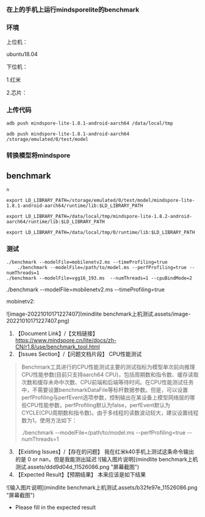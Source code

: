 ### 在上的手机上运行mindsporelite的benchmark

### 环境

上位机：

ubuntu18.04

下位机：

1.红米

2.芯片：



### 上传代码

```text
adb push mindspore-lite-1.8.1-android-aarch64 /data/local/tmp

adb push mindspore-lite-1.8.1-android-aarch64 /storage/emulated/0/test/model
```

### 转换模型将mindspore

##  benchmark

```shell
n

export LD_LIBRARY_PATH=/storage/emulated/0/test/model/mindspore-lite-1.8.1-android-aarch64/runtime/lib:$LD_LIBRARY_PATH

export LD_LIBRARY_PATH=/data/local/tmp/mindspore-lite-1.8.2-android-aarch64/runtime/lib:$LD_LIBRARY_PATH

export LD_LIBRARY_PATH=/data/local/tmp/0/runtime/lib:$LD_LIBRARY_PATH
```



### 测试

```
./benchmark --modelFile=mobilenetv2.ms --timeProfiling=true
    ./benchmark --modelFile=/path/to/model.ms --perfProfiling=true --numThreads=1
./benchmark --modelFile=vgg16_193.ms  --numThreads=1 --cpuBindMode=2
```

./benchmark --modelFile=mobilenetv2.ms --timeProfiling=true



mobinetv2:



![image-20221010171227407](mindlite benchmark上机测试.assets/image-20221010171227407.png)





<!--  Thanks for sending an issue!  Here are some tips for you:

1) If this is your first time, please read our contributor guidelines: https://gitee.com/mindspore/mindspore/blob/master/CONTRIBUTING.md

2) If you want to get the answer quickly, please add label `mindspore-assistant`
   to the issue, we will find it and answer you as soon as possible.
   -->

1. 【Document Link】/【文档链接】
   https://www.mindspore.cn/lite/docs/zh-CN/r1.8/use/benchmark_tool.html
2. 【Issues Section】/【问题文档片段】
   CPU性能测试


> Benchmark工具进行的CPU性能测试主要的测试指标为模型单次前向推理CPU性能参数(目前只支持aarch64 CPU)，包括周期数和指令数、缓存读取次数和缓存未命中次数、CPU前端和后端等待时间。在CPU性能测试任务中，不需要设置benchmarkDataFile等标杆数据参数。但是，可以设置perfProfiling与perfEvent选项参数，控制输出在某设备上模型网络层的哪些CPU性能参数，perfProfiling默认为false，perfEvent默认为CYCLE(CPU周期数和指令数)。由于多线程的读数波动较大，建议设置线程数为1。使用方法如下：
>
> ./benchmark --modelFile=/path/to/model.ms --perfProfiling=true --numThreads=1

3. 【Existing Issues】/【存在的问题】
   我在红米k40手机上测试这条命令输出的是 0 or nan，但是我能测出延迟
   ![输入图片说明](mindlite benchmark上机测试.assets/ddd9d04d_11526086.png "屏幕截图")
4. 【Expected Result】【预期结果】
   本来应该是如下结果

![输入图片说明](mindlite benchmark上机测试.assets/b32fe97e_11526086.png "屏幕截图")

- Please fill in the expected result